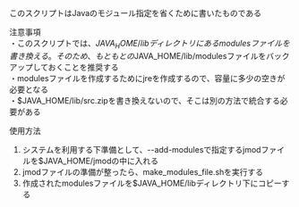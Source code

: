このスクリプトはJavaのモジュール指定を省くために書いたものである

注意事項  
・このスクリプトでは、$JAVA_HOME/libディレクトリにあるmodulesファイルを書き換える。そのため、もともとの$JAVA_HOME/lib/modulesファイルをバックアップしておくことを推奨する  
・modulesファイルを作成するためにjreを作成するので、容量に多少の空きが必要となる  
・$JAVA_HOME/lib/src.zipを書き換えないので、そこは別の方法で統合する必要がある  
  
使用方法
1. システムを利用する下準備として、--add-modulesで指定するjmodファイルを$JAVA_HOME/jmodの中に入れる
2. jmodファイルの準備が整ったら、make_modules_file.shを実行する
3. 作成されたmodulesファイルを$JAVA_HOME/libディレクトリ下にコピーする
